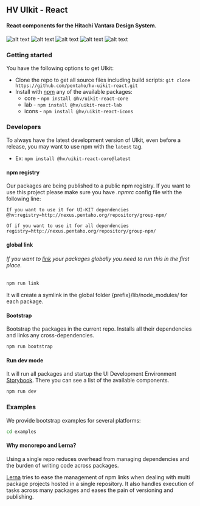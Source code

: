 ## HV UIkit - React
#### React components for the Hitachi Vantara Design System.

![alt text](https://img.shields.io/badge/node-11.10.0-brightgreen.svg)
![alt text](https://img.shields.io/badge/license-Apache%202-blue.svg)
![alt text](https://img.shields.io/badge/plataforms-chrome%20%7C%20firefox%20%7C%20edge%20%7C%20ie%2011-blue.svg)
![alt text](https://img.shields.io/badge/core--coverage-80%25-green.svg)
![alt text](https://img.shields.io/badge/lab--coverage-68%25-orange.svg)


### Getting started

You have the following options to get UIkit:

- Clone the repo to get all source files including build scripts: `git clone https://github.com/pentaho/hv-uikit-react.git`  
- Install with [npm](http://nexus.pentaho.org/) any of the available packages:
  - core - ```npm install @hv/uikit-react-core```
  - lab - ```npm install @hv/uikit-react-lab```
  - icons - ```npm install @hv/uikit-react-icons```

### Developers

To always have the latest development version of UIkit, even before a release, you may want to use npm with the `latest` tag.

- Ex: ```npm install @hv/uikit-react-core@latest```

#### npm registry
Our packages are being published to a public npm registry. If you want to use this project please make sure you have _.npmrc_ config file with the following line:

```
If you want to use it for UI-KIT dependencies
@hv:registry=http://nexus.pentaho.org/repository/group-npm/

Of if you want to use it for all dependencies
registry=http://nexus.pentaho.org/repository/group-npm/
```
#### global link
###### *If you want to [link](https://docs.npmjs.com/cli/link.html) your packages globally you need to run this in the first place.*

```bash
npm run link
```

It will create a symlink in the global folder {prefix}/lib/node_modules/<package> for each package.

#### Bootstrap

Bootstrap the packages in the current repo. Installs all their dependencies and links any cross-dependencies.

```bash
npm run bootstrap
```

#### Run dev mode

It will run all packages and startup the UI Development Environment [Storybook](https://storybook.js.org/). There you can see a list of the available components.

```bash
npm run dev
```
### Examples

We provide bootstrap examples for several platforms:

```bash
cd examples
```

#### Why monorepo and Lerna?
Using a single repo reduces overhead from managing dependencies and the burden of writing code across packages.

[Lerna](https://lernajs.io/) tries to ease the management of npm links when dealing with multi package projects hosted in a single repository. It also handles execution of tasks across many packages and eases the pain of versioning and publishing.
